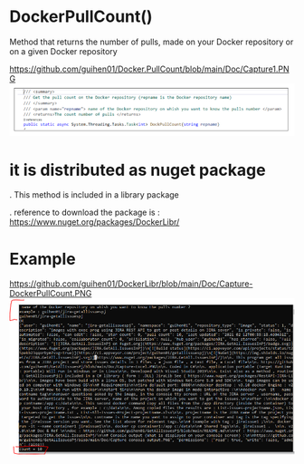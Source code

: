 # DockerPullCount()

Method that returns the number of pulls, made on your Docker repository or on a given Docker repository

https://github.com/guihen01/Docker.PullCount/blob/main/Doc/Capture1.PNG
![alt text](https://github.com/guihen01/Docker.PullCount/blob/main/Doc/Capture1.PNG "Logo Title Text 1")

# it is distributed as nuget package 
. This method is included in a library package

. reference to download the package is : https://www.nuget.org/packages/DockerLibr/
 
# Example 

https://github.com/guihen01/DockerLibr/blob/main/Doc/Capture-DockerPullCount.PNG
![alt text](https://github.com/guihen01/DockerLibr/blob/main/Doc/Capture-DockerPullCount.PNG "Logo Title Text 1")
